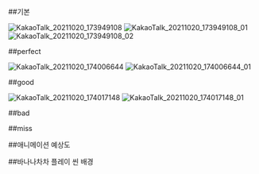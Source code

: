 ##기본

![KakaoTalk_20211020_173949108](https://user-images.githubusercontent.com/63458011/138061760-515be415-d86c-49b9-b38d-01a91e87007d.png)
![KakaoTalk_20211020_173949108_01](https://user-images.githubusercontent.com/63458011/138061954-a7ff8d13-2e03-477e-8fc7-bda4d2aa3cad.png)
![KakaoTalk_20211020_173949108_02](https://user-images.githubusercontent.com/63458011/138062018-fbbdc297-e4c7-4e2f-b757-310de73cb625.png)


##perfect

![KakaoTalk_20211020_174006644](https://user-images.githubusercontent.com/63458011/138067970-c4ff476f-8522-468a-9061-23bf9b173d01.png)
![KakaoTalk_20211020_174006644_01](https://user-images.githubusercontent.com/63458011/138067988-ce0746ef-cfa6-4c70-b2a0-2ffab229f47a.png)

##good

![KakaoTalk_20211020_174017148](https://user-images.githubusercontent.com/63458011/138068202-52d95487-c56e-41af-ace4-60d7362f6f92.png)
![KakaoTalk_20211020_174017148_01](https://user-images.githubusercontent.com/63458011/138068211-fa16e015-dc2a-4312-8842-79190ee31b6f.png)

##bad



##miss




##애니메이션 예상도



##바나나차차 플레이 씬 배경

